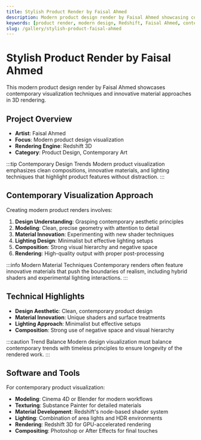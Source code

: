 ```yaml
---
title: Stylish Product Render by Faisal Ahmed
description: Modern product design render by Faisal Ahmed showcasing contemporary visualization techniques and material innovation in Redshift 3D.
keywords: [product render, modern design, Redshift, Faisal Ahmed, contemporary visualization, material innovation]
slug: /gallery/stylish-product-faisal-ahmed
---
```


# Stylish Product Render by Faisal Ahmed

This modern product design render by Faisal Ahmed showcases contemporary visualization techniques and innovative material approaches in 3D rendering.

## Project Overview

- **Artist**: Faisal Ahmed
- **Focus**: Modern product design visualization
- **Rendering Engine**: Redshift 3D
- **Category**: Product Design, Contemporary Art

:::tip Contemporary Design Trends
Modern product visualization emphasizes clean compositions, innovative materials, and lighting techniques that highlight product features without distraction.
:::

## Contemporary Visualization Approach

Creating modern product renders involves:

1. **Design Understanding**: Grasping contemporary aesthetic principles
2. **Modeling**: Clean, precise geometry with attention to detail
3. **Material Innovation**: Experimenting with new shader techniques
4. **Lighting Design**: Minimalist but effective lighting setups
5. **Composition**: Strong visual hierarchy and negative space
6. **Rendering**: High-quality output with proper post-processing

:::info Modern Material Techniques
Contemporary renders often feature innovative materials that push the boundaries of realism, including hybrid shaders and experimental lighting interactions.
:::

## Technical Highlights

- **Design Aesthetic**: Clean, contemporary product design
- **Material Innovation**: Unique shaders and surface treatments
- **Lighting Approach**: Minimalist but effective setups
- **Composition**: Strong use of negative space and visual hierarchy

:::caution Trend Balance
Modern design visualization must balance contemporary trends with timeless principles to ensure longevity of the rendered work.
:::

## Software and Tools

For contemporary product visualization:

- **Modeling**: Cinema 4D or Blender for modern workflows
- **Texturing**: Substance Painter for detailed materials
- **Material Development**: Redshift's node-based shader system
- **Lighting**: Combination of area lights and HDR environments
- **Rendering**: Redshift 3D for GPU-accelerated rendering
- **Compositing**: Photoshop or After Effects for final touches